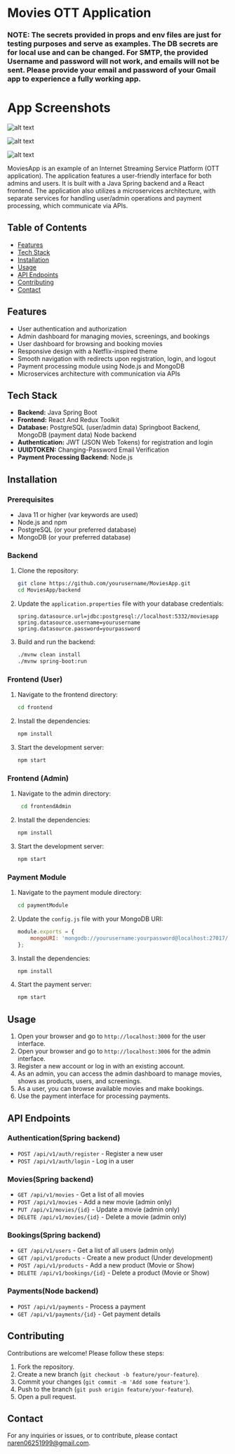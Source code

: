 # Movies OTT Application

### NOTE: The secrets provided in props and env files are just for testing purposes and serve as examples. The DB secrets are for local use and can be changed. For SMTP, the provided Username and password will not work, and emails will not be sent. Please provide your email and password of your Gmail app to experience a fully working app.




# App Screenshots
![alt text](https://firebasestorage.googleapis.com/v0/b/moviesite-5ed22.appspot.com/o/Screenshot%202024-07-16%20at%206.51.51%E2%80%AFPM.png?alt=media&token=cdccc77e-cf9a-4bb3-97ea-10e6226ffce7)

![alt text](https://firebasestorage.googleapis.com/v0/b/moviesite-5ed22.appspot.com/o/Screenshot%202024-07-16%20at%207.06.08%E2%80%AFPM.png?alt=media&token=84318f15-de05-40d3-a8f2-fbbb41ca13d4)

![alt text](https://firebasestorage.googleapis.com/v0/b/moviesite-5ed22.appspot.com/o/Screenshot%202024-07-16%20at%207.00.05%E2%80%AFPM.png?alt=media&token=b5dd6a42-83cb-4acb-96af-b8bbe2fc152f)

MoviesApp is an example of an Internet Streaming Service Platform (OTT application). The application features a user-friendly interface for both admins and users. It is built with a Java Spring backend and a React frontend. The application also utilizes a microservices architecture, with separate services for handling user/admin operations and payment processing, which communicate via APIs.

## Table of Contents
- [Features](#features)
- [Tech Stack](#tech-stack)
- [Installation](#installation)
- [Usage](#usage)
- [API Endpoints](#api-endpoints)
- [Contributing](#contributing)
- [Contact](#contact)

## Features
- User authentication and authorization
- Admin dashboard for managing movies, screenings, and bookings
- User dashboard for browsing and booking movies
- Responsive design with a Netflix-inspired theme
- Smooth navigation with redirects upon registration, login, and logout
- Payment processing module using Node.js and MongoDB
- Microservices architecture with communication via APIs

## Tech Stack
- **Backend:** Java Spring Boot
- **Frontend:** React And Redux Toolkit
- **Database:** PostgreSQL (user/admin data) Springboot Backend, MongoDB (payment data) Node backend
- **Authentication:** JWT (JSON Web Tokens) for registration and login
- **UUIDTOKEN:** Changing-Password Email Verification
- **Payment Processing Backend:** Node.js

## Installation

### Prerequisites
- Java 11 or higher (var keywords are used)
- Node.js and npm
- PostgreSQL (or your preferred database)
- MongoDB (or your preferred database)

### Backend
1. Clone the repository:
    ```bash
    git clone https://github.com/yourusername/MoviesApp.git
    cd MoviesApp/backend
    ```

2. Update the `application.properties` file with your database credentials:
    ```properties
    spring.datasource.url=jdbc:postgresql://localhost:5332/moviesapp
    spring.datasource.username=yourusername
    spring.datasource.password=yourpassword
    ```

3. Build and run the backend:
    ```bash
    ./mvnw clean install
    ./mvnw spring-boot:run
    ```

### Frontend (User)
1. Navigate to the frontend directory:
    ```bash
    cd frontend
    ```

2. Install the dependencies:
    ```bash
    npm install
    ```

3. Start the development server:
    ```bash
    npm start
    ```

### Frontend (Admin)
1. Navigate to the admin directory:
    ```bash
     cd frontendAdmin
    ```

2. Install the dependencies:
    ```bash
    npm install
    ```

3. Start the development server:
    ```bash
    npm start
    ```

### Payment Module
1. Navigate to the payment module directory:
    ```bash
    cd paymentModule
    ```

2. Update the `config.js` file with your MongoDB URI:
    ```javascript
    module.exports = {
        mongoURI: 'mongodb://yourusername:yourpassword@localhost:27017/movie_payment?authSource=admin'
    };
    ```

3. Install the dependencies:
    ```bash
    npm install
    ```

4. Start the payment server:
    ```bash
    npm start
    ```

## Usage
1. Open your browser and go to `http://localhost:3000` for the user interface.
2. Open your browser and go to `http://localhost:3006` for the admin interface.
3. Register a new account or log in with an existing account.
4. As an admin, you can access the admin dashboard to manage movies, shows as products, users, and screenings.
5. As a user, you can browse available movies and make bookings.
6. Use the payment interface for processing payments.

## API Endpoints
### Authentication(Spring backend)
- `POST /api/v1/auth/register` - Register a new user
- `POST /api/v1/auth/login` - Log in a user

### Movies(Spring backend)
- `GET /api/v1/movies` - Get a list of all movies
- `POST /api/v1/movies` - Add a new movie (admin only)
- `PUT /api/v1/movies/{id}` - Update a movie (admin only)
- `DELETE /api/v1/movies/{id}` - Delete a movie (admin only)

### Bookings(Spring backend)
- `GET /api/v1/users` - Get a list of all users (admin only)
- `GET /api/v1/products` - Create a new product (Under development)
- `POST /api/v1/products` - Add a new product (Movie or Show)
- `DELETE /api/v1/bookings/{id}` - Delete a product (Movie or Show)

### Payments(Node backend)
- `POST /api/v1/payments` - Process a payment
- `GET /api/v1/payments/{id}` - Get payment details

## Contributing
Contributions are welcome! Please follow these steps:
1. Fork the repository.
2. Create a new branch (`git checkout -b feature/your-feature`).
3. Commit your changes (`git commit -m 'Add some feature'`).
4. Push to the branch (`git push origin feature/your-feature`).
5. Open a pull request.

## Contact
For any inquiries or issues, or to contribute, please contact [naren06251999@gmail.com](mailto:naren06251999@gmail.com).

